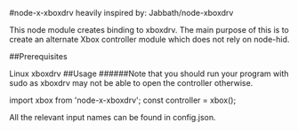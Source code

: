 #node-x-xboxdrv
heavily inspired by: Jabbath/node-xboxdrv

This node module creates binding to xboxdrv. The main purpose of this is to create an alternate Xbox controller module which does not rely on node-hid.

##Prerequisites

Linux
xboxdrv
##Usage ######Note that you should run your program with sudo as xboxdrv may not be able to open the controller otherwise.

import xbox from 'node-x-xboxdrv';
const controller = xbox();

All the relevant input names can be found in config.json.
